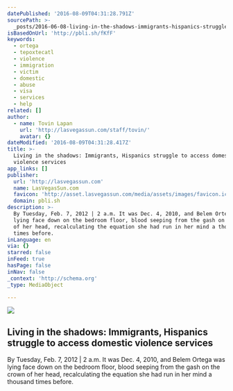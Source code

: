 ```yaml
---
datePublished: '2016-08-09T04:31:28.791Z'
sourcePath: >-
  _posts/2016-06-08-living-in-the-shadows-immigrants-hispanics-struggle-to-acc.md
isBasedOnUrl: 'http://pbli.sh/fKfF'
keywords:
  - ortega
  - tepoxtecatl
  - violence
  - immigration
  - victim
  - domestic
  - abuse
  - visa
  - services
  - help
related: []
author:
  - name: Tovin Lapan
    url: 'http://lasvegassun.com/staff/tovin/'
    avatar: {}
dateModified: '2016-08-09T04:31:28.417Z'
title: >-
  Living in the shadows: Immigrants, Hispanics struggle to access domestic
  violence services
app_links: []
publisher:
  url: 'http://lasvegassun.com'
  name: LasVegasSun.com
  favicon: 'http://asset.lasvegassun.com/media/assets/images/favicon.ico'
  domain: pbli.sh
description: >-
  By Tuesday, Feb. 7, 2012 | 2 a.m. It was Dec. 4, 2010, and Belem Ortega was
  lying face down on the bedroom floor, blood seeping from the gash on the crown
  of her head, recalculating the equation she had run in her mind a thousand
  times before.
inLanguage: en
via: {}
starred: false
inFeed: true
hasPage: false
inNav: false
_context: 'http://schema.org'
_type: MediaObject

---
```

<article style=""><img src="https://s3-us-west-2.amazonaws.com/the-grid-img/p/6fbf41eb991e3f0746b4c8a2414448abfe7fac70.jpg" /><h1>Living in the shadows: Immigrants, Hispanics struggle to access domestic violence services</h1><p>By Tuesday, Feb. 7, 2012 | 2 a.m. It was Dec. 4, 2010, and Belem Ortega was lying face down on the bedroom floor, blood seeping from the gash on the crown of her head, recalculating the equation she had run in her mind a thousand times before.</p></article>